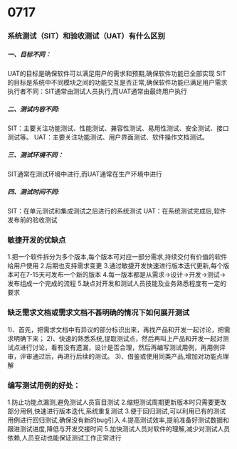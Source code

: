 # 0717

### 系统测试（SIT）和验收测试（UAT）有什么区别

##### 一、目标不同：

UAT的目标是确保软件可以满足用户的需求和预期,确保软件功能已全部实现
SIT的目标是系统中不同模块之间的功能交互是否正常,确保软件功能已满足用户需求
执行者不同：SIT通常由测试人员执行,而UAT通常由最终用户执行

##### 二、测试内容不同:‌

SIT‌：主要关注功能测试、性能测试、兼容性测试、易用性测试、安全测试、接口测试等。
‌UAT‌：主要关注功能测试、用户界面测试、软件操作文档测试。

##### 三、测试环境不同：

SIT通常在测试环境中进行,而UAT通常在生产环境中进行

##### 四、测试时间不同: 

SIT：在单元测试和集成测试之后进行的系统测试
‌UAT‌：在系统测试完成后,软件发布前的验收测试



### 敏捷开发的优缺点

1.把一个软件拆分为多个版本,每个版本可对应一部分需求,持续交付有价值的软件给用户使用
2.后期也支持需求变更
3.通过敏捷开发快速进行版本迭代更新,每个版本可在7-15天可发布一个新的版本
4.每一版本都是从需求$\rightarrow$设计$\rightarrow$开发$\rightarrow$测试$\rightarrow$发布组成一个完成的流程
5.缺点对开发和测试人员技能及业务熟悉程度有一定的要求



### 缺乏需求文档或需求文档不甚明确的情况下如何展开测试

1)、首先，把需求文档中有异议的部分标识出来，再找产品和开发一起讨论，把需求明确下来；
2)、快速的熟悉系统,提取测试点，然后再叫上产品和开发一起对测试点进行讨论，看有没有遗漏，设计是否合理，然后再编写测试用例，再用例评审，评审通过后，再进行后续的测试。
3)、借鉴或使用同类产品,增加对功能点理解



### 编写测试用例的好处：

1.防止功能点漏测,避免测试人员盲目测试
2.缩短测试周期更新版本时只需要更改部分用例,快速进行版本迭代,系统重复测试
3.便于回归测试,可以利用已有的测试用例进行回归测试,确保没有新的bug引入
4.提高测试效率,提前准备好测试数据和跟进测试进度,降低与开发交接时间
5.加快测试人员对软件的理解,减少对测试人员依赖,人员变动也能保证测试工作正常进行